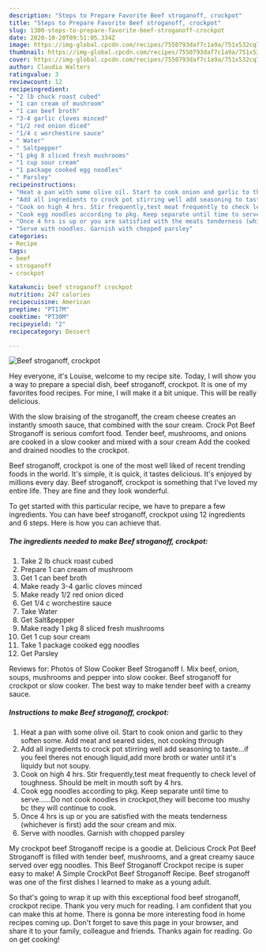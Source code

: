 ```yaml
---
description: "Steps to Prepare Favorite Beef stroganoff, crockpot"
title: "Steps to Prepare Favorite Beef stroganoff, crockpot"
slug: 1300-steps-to-prepare-favorite-beef-stroganoff-crockpot
date: 2020-10-20T09:51:05.334Z
image: https://img-global.cpcdn.com/recipes/7550793daf7c1a9a/751x532cq70/beef-stroganoff-crockpot-recipe-main-photo.jpg
thumbnail: https://img-global.cpcdn.com/recipes/7550793daf7c1a9a/751x532cq70/beef-stroganoff-crockpot-recipe-main-photo.jpg
cover: https://img-global.cpcdn.com/recipes/7550793daf7c1a9a/751x532cq70/beef-stroganoff-crockpot-recipe-main-photo.jpg
author: Claudia Walters
ratingvalue: 3
reviewcount: 12
recipeingredient:
- "2 lb chuck roast cubed"
- "1 can cream of mushroom"
- "1 can beef broth"
- "3-4 garlic cloves minced"
- "1/2 red onion diced"
- "1/4 c worchestire sauce"
- " Water"
- " Saltpepper"
- "1 pkg 8 sliced fresh mushrooms"
- "1 cup sour cream"
- "1 package cooked egg noodles"
- " Parsley"
recipeinstructions:
- "Heat a pan with some olive oil. Start to cook onion and garlic to they soften some. Add meat and seared sides, not cooking through"
- "Add all ingredients to crock pot stirring well add seasoning to taste...if you feel theres not enough liquid,add more broth or water until it&#39;s liquidy but not soupy."
- "Cook on high 4 hrs. Stir frequently,test meat frequently to check level of toughness. Should be melt in mouth soft by 4 hrs."
- "Cook egg noodles according to pkg. Keep separate until time to serve......Do not cook noodles in crockpot,they will become too mushy bc they will continue to cook."
- "Once 4 hrs is up or you are satisfied with the meats tenderness (whichever is first) add the sour cream and mix."
- "Serve with noodles. Garnish with chopped parsley"
categories:
- Recipe
tags:
- beef
- stroganoff
- crockpot

katakunci: beef stroganoff crockpot 
nutrition: 247 calories
recipecuisine: American
preptime: "PT17M"
cooktime: "PT30M"
recipeyield: "2"
recipecategory: Dessert

---
```



![Beef stroganoff, crockpot](https://img-global.cpcdn.com/recipes/7550793daf7c1a9a/751x532cq70/beef-stroganoff-crockpot-recipe-main-photo.jpg)

Hey everyone, it's Louise, welcome to my recipe site. Today, I will show you a way to prepare a special dish, beef stroganoff, crockpot. It is one of my favorites food recipes. For mine, I will make it a bit unique. This will be really delicious.

With the slow braising of the stroganoff, the cream cheese creates an instantly smooth sauce, that combined with the sour cream. Crock Pot Beef Stroganoff is serious comfort food. Tender beef, mushrooms, and onions are cooked in a slow cooker and mixed with a sour cream Add the cooked and drained noodles to the crockpot.

Beef stroganoff, crockpot is one of the most well liked of recent trending foods in the world. It's simple, it is quick, it tastes delicious. It's enjoyed by millions every day. Beef stroganoff, crockpot is something that I've loved my entire life. They are fine and they look wonderful.


To get started with this particular recipe, we have to prepare a few ingredients. You can have beef stroganoff, crockpot using 12 ingredients and 6 steps. Here is how you can achieve that.

<!--inarticleads1-->

##### The ingredients needed to make Beef stroganoff, crockpot:

1. Take 2 lb chuck roast cubed
1. Prepare 1 can cream of mushroom
1. Get 1 can beef broth
1. Make ready 3-4 garlic cloves minced
1. Make ready 1/2 red onion diced
1. Get 1/4 c worchestire sauce
1. Take  Water
1. Get  Salt&amp;pepper
1. Make ready 1 pkg 8 sliced fresh mushrooms
1. Get 1 cup sour cream
1. Take 1 package cooked egg noodles
1. Get  Parsley


Reviews for: Photos of Slow Cooker Beef Stroganoff I. Mix beef, onion, soups, mushrooms and pepper into slow cooker. Beef stroganoff for crockpot or slow cooker. The best way to make tender beef with a creamy sauce. 

<!--inarticleads2-->

##### Instructions to make Beef stroganoff, crockpot:

1. Heat a pan with some olive oil. Start to cook onion and garlic to they soften some. Add meat and seared sides, not cooking through
1. Add all ingredients to crock pot stirring well add seasoning to taste...if you feel theres not enough liquid,add more broth or water until it&#39;s liquidy but not soupy.
1. Cook on high 4 hrs. Stir frequently,test meat frequently to check level of toughness. Should be melt in mouth soft by 4 hrs.
1. Cook egg noodles according to pkg. Keep separate until time to serve......Do not cook noodles in crockpot,they will become too mushy bc they will continue to cook.
1. Once 4 hrs is up or you are satisfied with the meats tenderness (whichever is first) add the sour cream and mix.
1. Serve with noodles. Garnish with chopped parsley


My crockpot beef Stroganoff recipe is a goodie at. Delicious Crock Pot Beef Stroganoff is filled with tender beef, mushrooms, and a great creamy sauce served over egg noodles. This Beef Stroganoff Crockpot recipe is super easy to make! A Simple CrockPot Beef Stroganoff Recipe. Beef stroganoff was one of the first dishes I learned to make as a young adult. 

So that's going to wrap it up with this exceptional food beef stroganoff, crockpot recipe. Thank you very much for reading. I am confident that you can make this at home. There is gonna be more interesting food in home recipes coming up. Don't forget to save this page in your browser, and share it to your family, colleague and friends. Thanks again for reading. Go on get cooking!
